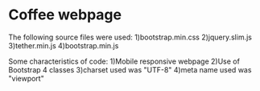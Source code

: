 # Coffee webpage

The following source files were used:
1)bootstrap.min.css
2)jquery.slim.js
3)tether.min.js
4)bootstrap.min.js

Some characteristics of code:
1)Mobile responsive webpage
2)Use of Bootstrap 4 classes
3)charset used was "UTF-8"
4)meta name used was "viewport"

